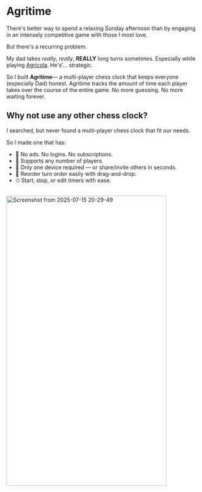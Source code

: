 # Agritime

There's better way to spend a relaxing Sunday afternoon than by engaging in an intensely competitive game with those I most love.

But there's a recurring problem.

My dad takes <em>really</em>, <em>really</em>, <b>REALLY</b> long turns sometimes. Especially while playing [Agricola](<https://en.wikipedia.org/wiki/Agricola_(board_game)>). He's'... strategic.

So I built <b>Agritime</b>— a multi-player chess clock that keeps everyone (especially Dad) honest. Agritime tracks the amount of time each player takes over the course of the entire game. No more guessing. No more waiting forever.

## Why not use any other chess clock?

I searched, but never found a multi-player chess clock that fit our needs.

So I made one that has:

- 🧘 No ads. No logins. No subscriptions.
- 👥 Supports any number of players.
- 📱 Only one device required — or share/invite others in seconds.
- 🔁 Reorder turn order easily with drag-and-drop.
- ⏱ Start, stop, or edit timers with ease.


 <br />
 
<img width="418" height="757" alt="Screenshot from 2025-07-15 20-29-49" src="https://github.com/user-attachments/assets/6841f00d-19ec-4183-b90b-b3c38bbc9138" />
